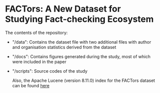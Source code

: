 # FACTors: A New Dataset for Studying Fact-checking Ecosystem


The contents of the repository:

- "/data": Contains the dataset file with two additional files with author and organisation statistics derived from the dataset
- "/docs": Contains figures generated during the study, most of which were included in the paper
- "/scripts": Source codes of the study

  Also, the Apache Lucene (version 8.11.0) index for the FACTors dataset can be found [here](https://drive.google.com/file/d/1PRgV7jpGt7IykhE2_pVjltP34DQD5C4_/view?usp=drive_link)
